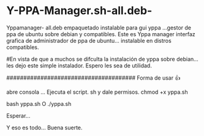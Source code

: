 # Y-PPA-Manager.sh-all.deb-
Yppamanager- all.deb empaquetado instalable para gui yppa ...gestor de ppa de ubuntu sobre debian y compatibles.
Este es Yppa manager interfaz grafica de administrador de ppa de ubuntu... instalable en distros compatibles.

#En vista de que a muchos se difculta la instalación de yppa sobre debian... les dejo este simple instalador.
Espero les sea de utilidad.

######################################
Forma de usar 👍

abre consola ...
Ejecuta el script. sh y dale permisos.
chmod +x yppa.sh

bash yppa.sh
O
./yppa.sh

Esperar...

Y eso es todo...
Buena suerte.
